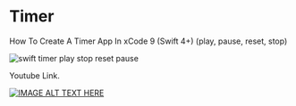 # Timer
How To Create A Timer App In xCode 9 (Swift 4+) (play, pause, reset, stop)

![swift timer play stop reset pause](https://i.ibb.co/1X8Ty7s/timer.png)

Youtube Link.

[![IMAGE ALT TEXT HERE](https://img.youtube.com/vi/jRuvuSNKSEo/0.jpg)](https://www.youtube.com/watch?v=jRuvuSNKSEo)
